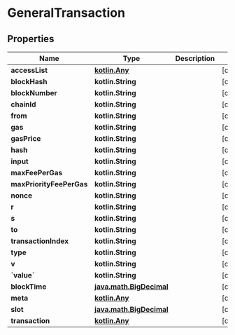 
# GeneralTransaction

## Properties
Name | Type | Description | Notes
------------ | ------------- | ------------- | -------------
**accessList** | [**kotlin.Any**](.md) |  |  [optional]
**blockHash** | **kotlin.String** |  |  [optional]
**blockNumber** | **kotlin.String** |  |  [optional]
**chainId** | **kotlin.String** |  |  [optional]
**from** | **kotlin.String** |  |  [optional]
**gas** | **kotlin.String** |  |  [optional]
**gasPrice** | **kotlin.String** |  |  [optional]
**hash** | **kotlin.String** |  |  [optional]
**input** | **kotlin.String** |  |  [optional]
**maxFeePerGas** | **kotlin.String** |  |  [optional]
**maxPriorityFeePerGas** | **kotlin.String** |  |  [optional]
**nonce** | **kotlin.String** |  |  [optional]
**r** | **kotlin.String** |  |  [optional]
**s** | **kotlin.String** |  |  [optional]
**to** | **kotlin.String** |  |  [optional]
**transactionIndex** | **kotlin.String** |  |  [optional]
**type** | **kotlin.String** |  |  [optional]
**v** | **kotlin.String** |  |  [optional]
**&#x60;value&#x60;** | **kotlin.String** |  |  [optional]
**blockTime** | [**java.math.BigDecimal**](java.math.BigDecimal.md) |  |  [optional]
**meta** | [**kotlin.Any**](.md) |  |  [optional]
**slot** | [**java.math.BigDecimal**](java.math.BigDecimal.md) |  |  [optional]
**transaction** | [**kotlin.Any**](.md) |  |  [optional]



